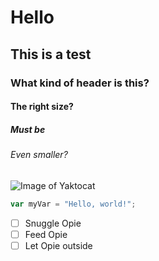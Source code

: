 # Hello
## This is a test
### What kind of header is this?
#### The right size?
##### Must be
###### Even smaller?
![Image of Yaktocat](https://octodex.github.com/images/yaktocat.png)
``` javascript
var myVar = "Hello, world!";
```
- [ ] Snuggle Opie
- [ ] Feed Opie
- [ ] Let Opie outside
